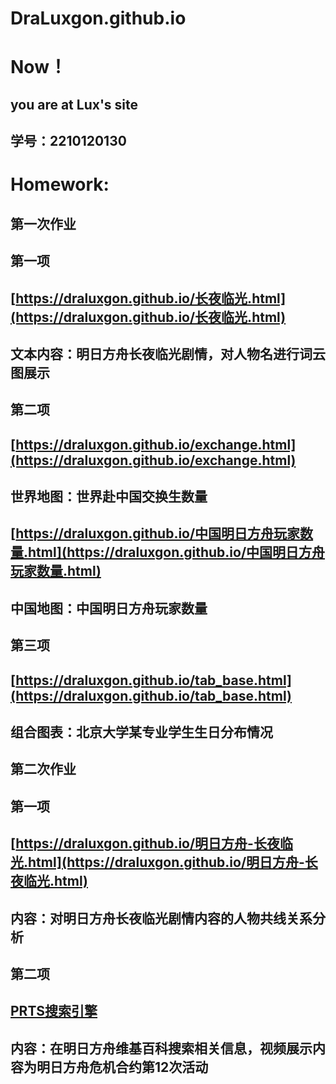 # DraLuxgon.github.io
# Now！
## you are at Lux's site
## 学号：2210120130
# Homework:
## 第一次作业
## 第一项
## [https://draluxgon.github.io/长夜临光.html](https://draluxgon.github.io/长夜临光.html) 
## 文本内容：明日方舟长夜临光剧情，对人物名进行词云图展示
## 第二项
## [https://draluxgon.github.io/exchange.html](https://draluxgon.github.io/exchange.html)
## 世界地图：世界赴中国交换生数量
## [https://draluxgon.github.io/中国明日方舟玩家数量.html](https://draluxgon.github.io/中国明日方舟玩家数量.html)
## 中国地图：中国明日方舟玩家数量
## 第三项
## [https://draluxgon.github.io/tab_base.html](https://draluxgon.github.io/tab_base.html)
## 组合图表：北京大学某专业学生生日分布情况
## 第二次作业
## 第一项
## [https://draluxgon.github.io/明日方舟-长夜临光.html](https://draluxgon.github.io/明日方舟-长夜临光.html)
## 内容：对明日方舟长夜临光剧情内容的人物共线关系分析
## 第二项
## [PRTS搜索引擎](https://draluxgon.github.io/PRTS搜索引擎.html)
## 内容：在明日方舟维基百科搜索相关信息，视频展示内容为明日方舟危机合约第12次活动
